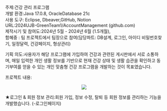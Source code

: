 주제:건강 관리 프로그램<br>
개발 환경:Java 17.0.8, OracleDatabase 21c<br>
사용 도구: Eclipse, Dbeaver,GitHub, Notion<br>
URL:2024UJB-GreenTeam1/AccountManagement (github.com)<br>
제작시기 및 참여도:2024년 5월 - 2024년 6월 (1.5개월), <br>
함혜중 : 팀 프로젝트에서 팀장으로 참여(담당파트: DB설계, 로그인, 아이디 비밀번호찾기, 일정달력, 건강페이지, 형상관리)<br>

기획 의도:사용자가 해당 프로그램에 가입하여 건강과 관련된 게시판에서 서로 소통하며, 
매일 입력한 개인 생활 정보를 기반으로 현재 건강 상태 및 생활 습관을 확인하고 동기부여를 
얻을 수 있는 개인 맞춤형 건강 프로그램을 개발하는 것이 목표였습니다.

프로젝트 내용:
<p align="center">
  <img width"200" src="https://github.com/user-attachments/assets/d38857bf-5278-4a37-b273-261ae0885d06">
</p>
★로그인 & 회원 정보 관리:회원 가입, 정보 수정, 탈퇴 등 회원 정보를 관리하는 기능을 개발했습니다.
(-로그인페이지)
